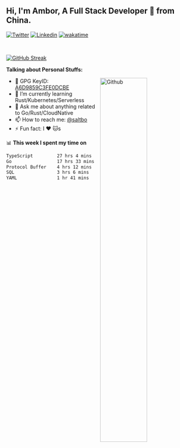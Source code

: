 ## Hi, I'm Ambor, A Full Stack Developer 🚀 from China.

[![Twitter](https://img.shields.io/badge/-saltbo-1ca0f1?style=flat&logo=twitter&logoColor=white)](https://twitter.com/rdsaltbo)
[![Linkedin](https://img.shields.io/badge/-saltbo-blue?style=flat&logo=Linkedin&logoColor=white)](https://www.linkedin.com/in/saltbo/)
[![wakatime](https://wakatime.com/badge/user/f82b1c77-faab-48cd-aef5-a12c0aff104b.svg)](https://wakatime.com/@f82b1c77-faab-48cd-aef5-a12c0aff104b)

&nbsp;  

[![GitHub Streak](https://streak-stats.demolab.com/?user=saltbo&hide_border=true&date_format=M%20j%5B%2C%20Y%5D)](https://git.io/streak-stats)


**Talking about Personal Stuffs:**
<!-- Any image aligned to the right. Beware the width  -->
<img width="50%" align="right" alt="Github" src="https://raw.githubusercontent.com/saltbo/saltbo/master/images/git-header.svg" />

- 🤘 GPG KeyID: [A6D9859C3FE0DCBE](https://saltbo.cn/pgp_keys.asc)
- 🌱 I’m currently learning Rust/Kubernetes/Serverless
- 💬 Ask me about anything related to Go/Rust/CloudNative
- 📫 How to reach me: [@saltbo](https://t.me/saltbo)
- ⚡ Fun fact: I :heart: :cat:s


📊 **This week I spent my time on**
<!--START_SECTION:waka-->

```txt
TypeScript         27 hrs 4 mins   ████████████░░░░░░░░░░░░░   47.70 %
Go                 17 hrs 33 mins  ███████▓░░░░░░░░░░░░░░░░░   30.93 %
Protocol Buffer    4 hrs 12 mins   ██░░░░░░░░░░░░░░░░░░░░░░░   07.41 %
SQL                3 hrs 6 mins    █▒░░░░░░░░░░░░░░░░░░░░░░░   05.47 %
YAML               1 hr 41 mins    ▓░░░░░░░░░░░░░░░░░░░░░░░░   02.98 %
```

<!--END_SECTION:waka-->

